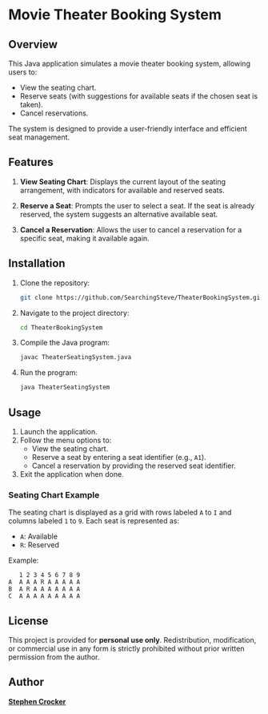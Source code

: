 # Movie Theater Booking System

## Overview
This Java application simulates a movie theater booking system, allowing users to:

- View the seating chart.
- Reserve seats (with suggestions for available seats if the chosen seat is taken).
- Cancel reservations.

The system is designed to provide a user-friendly interface and efficient seat management.

## Features

1. **View Seating Chart**:
   Displays the current layout of the seating arrangement, with indicators for available and reserved seats.

2. **Reserve a Seat**:
   Prompts the user to select a seat. If the seat is already reserved, the system suggests an alternative available seat.

3. **Cancel a Reservation**:
   Allows the user to cancel a reservation for a specific seat, making it available again.


## Installation

1. Clone the repository:
   ```bash
   git clone https://github.com/SearchingSteve/TheaterBookingSystem.git
   ```

2. Navigate to the project directory:
   ```bash
   cd TheaterBookingSystem
   ```

3. Compile the Java program:
   ```bash
   javac TheaterSeatingSystem.java
   ```

4. Run the program:
   ```bash
   java TheaterSeatingSystem
   ```

## Usage

1. Launch the application.
2. Follow the menu options to:
   - View the seating chart.
   - Reserve a seat by entering a seat identifier (e.g., `A1`).
   - Cancel a reservation by providing the reserved seat identifier.
3. Exit the application when done.

### Seating Chart Example
The seating chart is displayed as a grid with rows labeled `A` to `I` and columns labeled `1` to `9`. Each seat is represented as:
- `A`: Available
- `R`: Reserved

Example:
```
   1 2 3 4 5 6 7 8 9
A  A A A R A A A A A
B  A R A A A A A A A
C  A A A A A A A A A
```


## License
This project is provided for **personal use only**. Redistribution, modification, or commercial use in any form is strictly prohibited without prior written permission from the author.

## Author
**[Stephen Crocker](https://github.com/SearchingSteve)**

